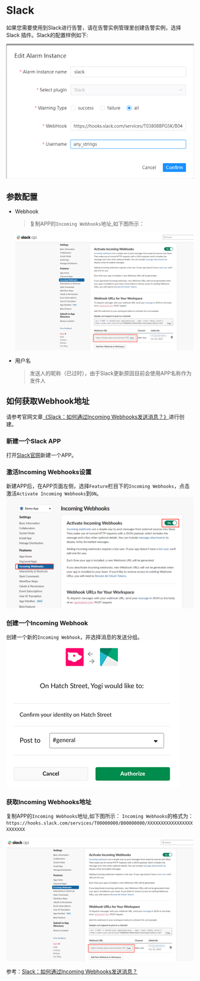 # Slack

如果您需要使用到Slack进行告警，请在告警实例管理里创建告警实例，选择 Slack 插件。Slack的配置样例如下:

![alert-slack](../../../../img/new_ui/dev/alert/alert_slack.png)

## 参数配置

* Webhook

  > 复制APP的`Incoming Webhooks`地址,如下图所示：

  ![alert-slack-webhook](../../../../img/new_ui/dev/alert/alert_slack_webhook_addr.png)

* 用户名

  > 发送人的昵称（已过时），由于Slack更新原因目前会使用APP名称作为发件人

## 如何获取Webhook地址

请参考官网文章[《Slack：如何通过Incoming Webhooks发送消息？》](https://api.slack.com/messaging/webhooks)进行创建。

### 新建一个Slack APP

打开[Slack官网](https://api.slack.com/apps/new)新建一个APP。

### 激活Incoming Webhooks设置

新建APP后，在APP页面左侧，选择`Feature`栏目下的`Incoming Webhooks`，点击激活`Activate Incoming Webhooks`到`ON`。
![alert-slack-webhook](../../../../img/new_ui/dev/alert/alert_slack_enable.png)

### 创建一个Incoming Webhook

创建一个新的`Incoming Webhook`，并选择消息的发送分组。
![select-post-group](../../../../img/new_ui/dev/alert/alert_slack_new.png)

### 获取Incoming Webhooks地址

复制APP的`Incoming Webhooks`地址,如下图所示：
`Incoming Webhooks`的格式为：`https://hooks.slack.com/services/T00000000/B00000000/XXXXXXXXXXXXXXXXXXXXXXXX`

![alert-slack-webhook](../../../../img/new_ui/dev/alert/alert_slack_webhook_addr.png)

参考：[Slack：如何通过Incoming Webhooks发送消息？](https://api.slack.com/messaging/webhooks)
